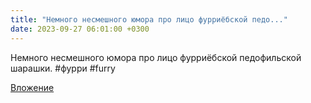 ```yaml
---
title: "Немного несмешного юмора про лицо фурриёбской педо..."
date: 2023-09-27 06:01:00 +0300
---
```


Немного несмешного юмора про лицо фурриёбской педофильской шарашки.
#фурри #furry

[Вложение](https://vk.com/video41076938_456239661)
